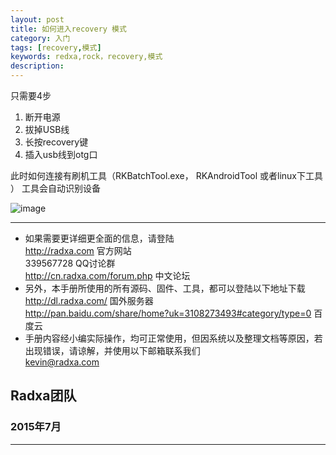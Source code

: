 ```yaml
---
layout: post
title: 如何进入recovery 模式
category: 入门
tags: [recovery,模式]
keywords: redxa,rock，recovery,模式
description: 
---
```


只需要4步

1.  断开电源
2.  拔掉USB线
3.  长按recovery键
4.  插入usb线到otg口


此时如何连接有刷机工具（RKBatchTool.exe， RKAndroidTool 或者linux下工具 ） 工具会自动识别设备

![image](http://cn.radxa.com/data/attachment/forum/201412/10/115141iab5zgauntihlb0a.jpeg)




--------------------------------------------------------------------
* 如果需要更详细更全面的信息，请登陆  
	http://radxa.com  						官方网站  
	339567728         						QQ讨论群  
	http://cn.radxa.com/forum.php					中文论坛  
* 另外，本手册所使用的所有源码、固件、工具，都可以登陆以下地址下载  
	http://dl.radxa.com/                             	      国外服务器  
	http://pan.baidu.com/share/home?uk=3108273493#category/type=0	百度云  
* 手册内容经小编实际操作，均可正常使用，但因系统以及整理文档等原因，若出现错误，请谅解，并使用以下邮箱联系我们  
	kevin@radxa.com  

## Radxa团队  

### 2015年7月  
--------------------------------------------------------------------

